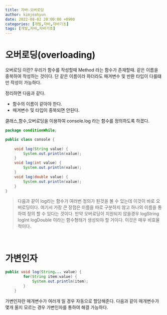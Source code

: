 ```yaml
---
title: 자바-오버로딩
author: kimjeahyun
date: 2022-08-02 20:00:00 +0900
categories: [개발,자바,자바기초]
tags: [개발,자바,자바기초]
---
```


# 오버로딩(overloading)

오버로딩 이란? 
우리가 함수를 작성할때 Method 라는 함수가 존재할때.
같은 이름을 중복하여 작성하는 것이다. 단 같은 이름이라 하더라도 매겨변수 및 반환 타입이 다를떄만 작성이 가능하다.

정리하면 다음과 같다.
-	함수의 이름이 같아야 한다.
-	매겨변수 및 타입이 중복되면 안된다.


클래스,함수,오버로딩을 이용하여 
console.log 라는 함수를 정의하도록 하겠다. 

```java
package conditionWhile;

public class console {
	
	void log(String value) {
		System.out.println(value);
	}
	void log(int value) {
		System.out.println(value);
	}
	void log(double value) {
		System.out.println(value);
	}
}
```

> 다음과 같이 log라는 함수가 여러번 정의가 된것을 볼 수 있는데 이것이 바로 오버로딩이다. 여기서 가장 큰 장점은
이름을 따로 구분하지 않고 하나의 이름을 통하여 정의 할 수 있다는 것이다.
만약 오버로딩이 지원되지 않을경우 logString logInt logDouble 이라는 함수형태가 생성되야 할 거이다. 이것은 매우 비효율적이다.

<br>

# 가변인자

```java
public void log(String... value) {
		for(String item:value) {
			System.out.println(item);
		}
	}
```

가변인자란 매개변수가 여러개 일 경우 자동으로 할당해준다. 다음과 같이 매개변수가 몇개 올지 모르는 경우 가변인자를 통하여 해결 가능하다.
